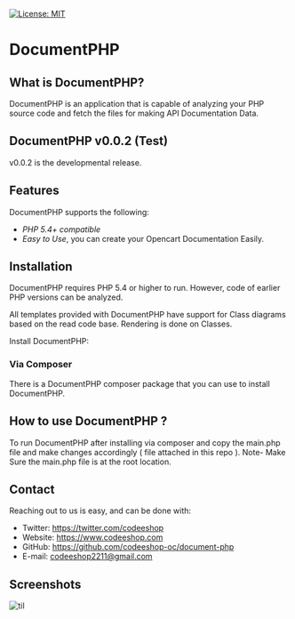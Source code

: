[![License: MIT](https://img.shields.io/badge/License-MIT-green.svg)](https://opensource.org/licenses/MIT)

DocumentPHP
=============

What is DocumentPHP?
----------------------

DocumentPHP is an application that is capable of analyzing your PHP source code and fetch the files for making API Documentation Data.

DocumentPHP v0.0.2 (Test)
------------------------------------

v0.0.2 is the developmental release. 

Features
--------

DocumentPHP supports the following:

* *PHP 5.4+ compatible*
* *Easy to Use*, you can create your Opencart Documentation Easily.

Installation
------------

DocumentPHP requires PHP 5.4 or higher to run.
However, code of earlier PHP versions can be analyzed.

All templates provided with DocumentPHP have support for Class diagrams based on the read code base.
Rendering is done on Classes.

Install DocumentPHP:

### Via Composer

There is a DocumentPHP composer package that you can use to install DocumentPHP.

How to use DocumentPHP ?
-------------------------

To run DocumentPHP after installing via composer and copy the main.php file and make changes accordingly ( file attached in this repo ).
Note- Make Sure the main.php file is at the root location.

Contact
-------

Reaching out to us is easy, and can be done with:

* Twitter: https://twitter.com/codeeshop
* Website: https://www.codeeshop.com
* GitHub:  https://github.com/codeeshop-oc/document-php
* E-mail:  codeeshop2211@gmail.com

[Composer]: https://getcomposer.org/
[codeeshop mail]: mailto:codeeshop2211@gmail.com

Screenshots
-------------------------

![til](https://raw.githubusercontent.com/codeeshop-oc/document-php/main/screenshots/image1.png)
